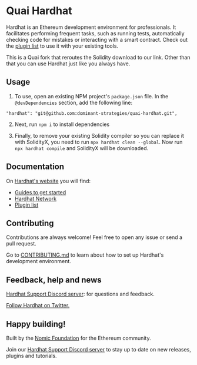 # Quai Hardhat

Hardhat is an Ethereum development environment for professionals. It facilitates performing frequent tasks, such as running tests, automatically checking code for mistakes or interacting with a smart contract. Check out the [plugin list](https://hardhat.org/plugins/) to use it with your existing tools.

This is a Quai fork that reroutes the Solidity download to our link. Other than that you can use Hardhat just like you always have.

## Usage

1. To use, open an existing NPM project's `package.json` file. In the `@devDependencies` section, add the following line:

```
"hardhat": "git@github.com:dominant-strategies/quai-hardhat.git",
```
2. Next, run `npm i` to install dependencies

3. Finally, to remove your existing Solidity compiler so you can replace it with SolidityX, you need to run `npx hardhat clean --global`. Now run `npx hardhat compile` and SolidityX will be downloaded.

## Documentation

On [Hardhat's website](https://hardhat.org) you will find:

- [Guides to get started](https://hardhat.org/getting-started/)
- [Hardhat Network](https://hardhat.org/hardhat-network/)
- [Plugin list](https://hardhat.org/plugins/)

## Contributing

Contributions are always welcome! Feel free to open any issue or send a pull request.

Go to [CONTRIBUTING.md](./CONTRIBUTING.md) to learn about how to set up Hardhat's development environment.

## Feedback, help and news

[Hardhat Support Discord server](https://hardhat.org/discord): for questions and feedback.

[Follow Hardhat on Twitter.](https://twitter.com/HardhatHQ)

## Happy building!

Built by the [Nomic Foundation](https://nomic.foundation/) for the Ethereum community.

Join our [Hardhat Support Discord server](https://hardhat.org/discord) to stay up to date on new releases, plugins and tutorials.
